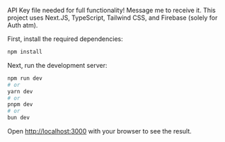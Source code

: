 API Key file needed for full functionality! Message me to receive it.
This project uses Next.JS, TypeScript, Tailwind CSS, and Firebase (solely for Auth atm).

First, install the required dependencies:

```bash
npm install
```

Next, run the development server:

```bash
npm run dev
# or
yarn dev
# or
pnpm dev
# or
bun dev
```

Open [http://localhost:3000](http://localhost:3000) with your browser to see the result.
